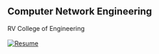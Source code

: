 ## Computer Network Engineering 
RV College of Engineering 
<br>
<br>
<a href="https://drive.google.com/file/d/1OYMvMrEkqJyDHETPKFeWW261srpGIqma/view?usp=sharing" target="_blank">
    <img src="https://img.shields.io/badge/Resume-Download-blue?style=for-the-badge&logo=googledocs&logoColor=white" alt="Resume" />
</a>

